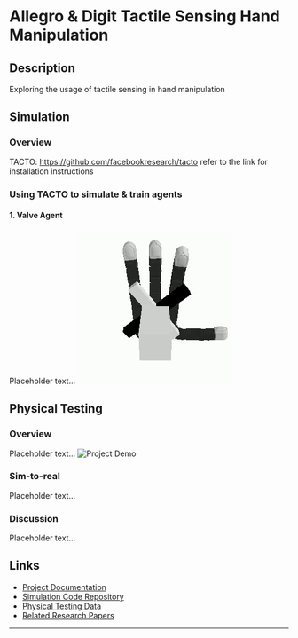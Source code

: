 # Allegro & Digit Tactile Sensing Hand Manipulation

## Description
Exploring the usage of tactile sensing in hand manipulation

## Simulation
### Overview
TACTO: https://github.com/facebookresearch/tacto
refer to the link for installation instructions
### Using TACTO to simulate & train agents
#### 1. Valve Agent
Placeholder text...
![Project Demo](gifs/latest-ezgif.com-crop.gif)

## Physical Testing
### Overview
Placeholder text...
![Project Demo](gifs/MicrosoftTeams-video(2).gif)

### Sim-to-real
Placeholder text...

### Discussion
Placeholder text...

## Links
- [Project Documentation](#)
- [Simulation Code Repository](#)
- [Physical Testing Data](#)
- [Related Research Papers](#)

---
